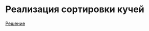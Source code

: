 # Реализация сортировки кучей
[Решение](https://github.com/Drauggy/Stepik_algorithm_course/blob/master/src/com/stepik/algo/HeapSort.java)
